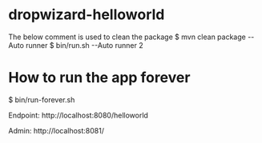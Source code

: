 dropwizard-helloworld
=====================
The below comment is used to clean the package
$ mvn clean package
--Auto runner
$ bin/run.sh 
--Auto runner 2
# How to run the app  forever
$ bin/run-forever.sh

Endpoint: http://localhost:8080/helloworld

Admin: http://localhost:8081/

